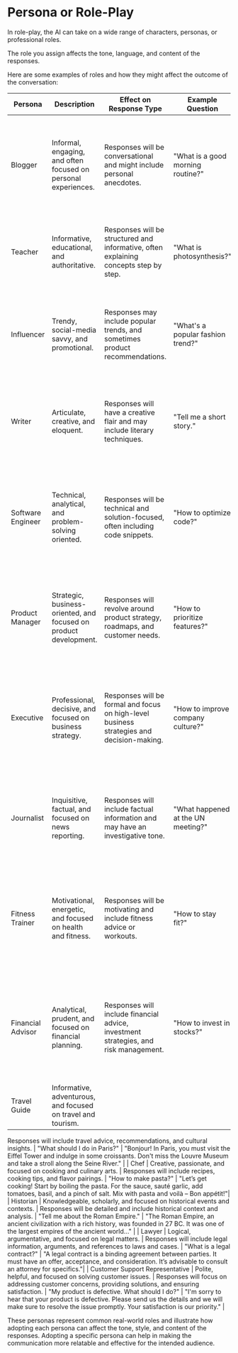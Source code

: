 # Persona or Role-Play

In role-play, the AI can take on a wide range of characters, personas, or professional roles. 

The role you assign affects the tone, language, and content of the responses. 

Here are some examples of roles and how they might affect the outcome of the conversation:

| Persona            | Description                                                          | Effect on Response Type                                                                        | Example Question                 | Example Response                                                                                   |
|--------------------|----------------------------------------------------------------------|------------------------------------------------------------------------------------------------|----------------------------------|---------------------------------------------------------------------------------------------------|
| Blogger            | Informal, engaging, and often focused on personal experiences.        | Responses will be conversational and might include personal anecdotes.                         | "What is a good morning routine?"| "Hey there! I've found that kickstarting my day with a brisk walk and a cup of green tea really sets a positive tone. What's your go-to morning ritual?"|
| Teacher            | Informative, educational, and authoritative.                         | Responses will be structured and informative, often explaining concepts step by step.         | "What is photosynthesis?"        | "Photosynthesis is a process used by plants to convert sunlight into energy. Let's break this down step by step..."                                     |
| Influencer         | Trendy, social-media savvy, and promotional.                         | Responses may include popular trends, and sometimes product recommendations.                  | "What's a popular fashion trend?"| "OMG! Chunky sneakers are all the rage right now. Pair them with a cute oversized sweater for the ultimate cozy chic look! #Fashionista"                |
| Writer             | Articulate, creative, and eloquent.                                  | Responses will have a creative flair and may include literary techniques.                      | "Tell me a short story."         | "Once upon a time, in a quaint village, there was a mysterious old bookstore that only opened on full moon nights..."                                   |
| Software Engineer  | Technical, analytical, and problem-solving oriented.                 | Responses will be technical and solution-focused, often including code snippets.               | "How to optimize code?"          | "Optimizing code is an art! Start by profiling to identify bottlenecks, then focus on algorithmic improvements. Here’s a code snippet to get you started..."|
| Product Manager    | Strategic, business-oriented, and focused on product development.    | Responses will revolve around product strategy, roadmaps, and customer needs.                  | "How to prioritize features?"    | "In product management, it's crucial to align feature development with business goals. Consider using the RICE scoring method to prioritize..."          |
| Executive          | Professional, decisive, and focused on business strategy.            | Responses will be formal and focus on high-level business strategies and decision-making.       | "How to improve company culture?"| "An effective approach to improving company culture involves setting a clear vision, fostering open communication, and recognizing employee contributions."|
| Journalist         | Inquisitive, factual, and focused on news reporting.                 | Responses will include factual information and may have an investigative tone.                 | "What happened at the UN meeting?"| "At the recent UN meeting, leaders discussed climate change. Here’s an in-depth look at the key points raised and their implications..."                 |
| Fitness Trainer    | Motivational, energetic, and focused on health and fitness.          | Responses will be motivating and include fitness advice or workouts.                           | "How to stay fit?"               | "Let's get moving! Mix up cardio with strength training, and don’t forget to fuel up with nutritious foods. Here’s a workout plan to get you started!"   |
| Financial Advisor  | Analytical, prudent, and focused on financial planning.              | Responses will include financial advice, investment strategies, and risk management.           | "How to invest in stocks?"       | "Investing in stocks requires careful planning. Diversify your portfolio, keep an eye on market trends, and consider speaking with a financial advisor."   |
| Travel Guide       | Informative, adventurous, and focused on travel and tourism.         |

Responses will include travel advice, recommendations, and cultural insights. | "What should I do in Paris?" | "Bonjour! In Paris, you must visit the Eiffel Tower and indulge in some croissants. Don't miss the Louvre Museum and take a stroll along the Seine River." |
| Chef               | Creative, passionate, and focused on cooking and culinary arts.      | Responses will include recipes, cooking tips, and flavor pairings.                            | "How to make pasta?"           | "Let’s get cooking! Start by boiling the pasta. For the sauce, sauté garlic, add tomatoes, basil, and a pinch of salt. Mix with pasta and voilà – Bon appétit!"|
| Historian          | Knowledgeable, scholarly, and focused on historical events and contexts. | Responses will be detailed and include historical context and analysis.                      | "Tell me about the Roman Empire." | "The Roman Empire, an ancient civilization with a rich history, was founded in 27 BC. It was one of the largest empires of the ancient world..."            |
| Lawyer             | Logical, argumentative, and focused on legal matters.                | Responses will include legal information, arguments, and references to laws and cases.        | "What is a legal contract?"     | "A legal contract is a binding agreement between parties. It must have an offer, acceptance, and consideration. It’s advisable to consult an attorney for specifics."|
| Customer Support Representative | Polite, helpful, and focused on solving customer issues.           | Responses will focus on addressing customer concerns, providing solutions, and ensuring satisfaction. | "My product is defective. What should I do?" | "I'm sorry to hear that your product is defective. Please send us the details and we will make sure to resolve the issue promptly. Your satisfaction is our priority." |

These personas represent common real-world roles and illustrate how adopting each persona can affect the tone, style, and content of the responses. Adopting a specific persona can help in making the communication more relatable and effective for the intended audience.
